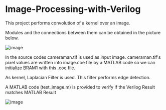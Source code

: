 # Image-Processing-with-Verilog

This project performs convolution of a kernel over an image.

Modules and the connections between them can be obtained in the picture below.

![image](https://user-images.githubusercontent.com/101138868/221303487-769be81d-69e9-48f0-9641-2bc65905fe0b.png)

In the source codes cameraman.tif is used as input image. cameraman.tif's pixel values are written into image.coe file by a MATLAB code so we can initialize BRAM1 with this .coe file.

As kernel, Laplacian Filter is used. This filter performs edge detection.

A MATLAB code (test_image.m) is provided to verify if the Verilog Result matches MATLAB Result

![image](https://user-images.githubusercontent.com/101138868/221303633-5171d742-b514-47fb-874a-b05ec8aca7e7.png)
